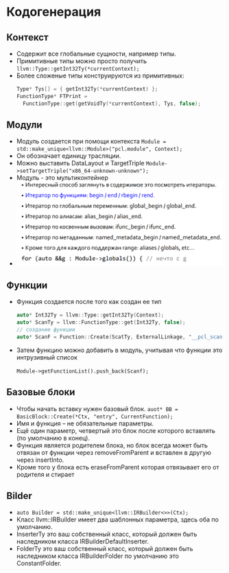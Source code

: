 # Кодогенерация

## Контекст

* Содержит все глобальные сущности, например типы.
* Примитивные типы можно просто получить `llvm::Type::getInt32Ty(*currentContext);`
* Более сложеные типы конструируются из примитивных:
  ```cpp
  Type* Tys[] = { getInt32Ty(*currentContext) };
  FunctionType* FTPrint = 
    FunctionType::get(getVoidTy(*currentContext), Tys, false);
  ```

## Модули

* Модуль создается при помощи контекста
  `Module = std::make_unique<llvm::Module>("pcl.module", Context);`
* Он обозначает единицу трасляции.
* Можно выставить DataLayout и TargetTriple
  `Module->setTargetTriple("x86_64-unknown-unknown");`
* Модуль - это мультиконтейнер
* ![1745333109458](images/theory/1745333109458.png)

## Функции

* Функция создается после того как создан ее тип

  ```cpp
  auto* Int32Ty = llvm::Type::getInt32Ty(Context);
  auto* ScanTy = llvm::FunctionType::get(Int32Ty, false);
  // создание функции
  auto* ScanF = Function::Create(ScatTy, ExternalLinkage, "__pcl_scan");
  ```
* Затем функцию можно добавить в модуль, учитывая что функции это интрузивный список

  `Module->getFunctionList().push_back(Scanf);`

## Базовые блоки

* Чтобы начать вставку нужен базовый блок.
  `auot* BB = BasicBlock::Create(*Ctx, "entry", CurrentFunction);`
* Имя и функция – не обязательные параметры.
* Ещё один параметр, четвертый это блок после которого вставлять (по умолчанию в конец).
* Функция является родителем блока, но блок всегда может быть отвязан от функции через removeFromParent и вставлен в другую через insertInto.
* Кроме того у блока есть eraseFromParent которая отвязывает его от родителя и стирает

## Bilder

* `auto Builder = std::make_unique<llvm::IRBuilder<>>(Ctx);`
* Класс llvm::IRBuilder имеет два шаблонных параметра, здесь оба по умолчанию.
* InserterTy это ваш собственный класс, который должен быть наследником класса IRBuilderDefaultInserter.
* FolderTy это ваш собственный класс, который должен быть наследником класса IRBuilderFolder по умолчанию это ConstantFolder.
